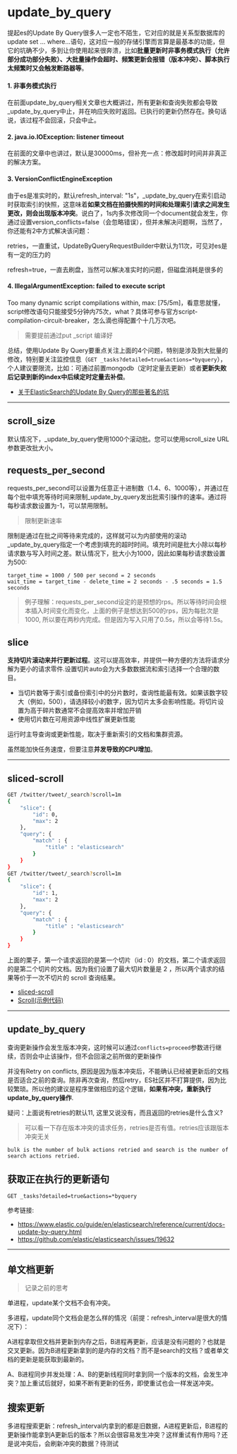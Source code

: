 
# update_by_query

提起es的Update By Query很多人一定也不陌生，它对应的就是关系型数据库的update set ... where...语句，这对应一般的存储引擎而言算是最基本的功能，但它的坑确不少，多到让你使用起来很奔溃，比如**批量更新时非事务模式执行（允许部分成功部分失败）、大批量操作会超时、频繁更新会报错（版本冲突）、脚本执行太频繁时又会触发断路器等**。


#### 1. 非事务模式执行

在前面update_by_query相关文章也大概讲过，所有更新和查询失败都会导致_update_by_query中止，并在响应失败时返回。已执行的更新仍然存在。换句话说，该过程不会回滚，只会中止。

#### 2. java.io.IOException: listener timeout

在前面的文章中也讲过，默认是30000ms，但补充一点：修改超时时间并非真正的解决方案。

#### 3. VersionConflictEngineException

由于es是准实时的，默认refresh_interval: "1s"，_update_by_query在索引启动时获取索引的快照，这意味着**如果文档在拍摄快照的时间和处理索引请求之间发生更改，则会出现版本冲突**。说白了，1s内多次修改同一个document就会发生，你通过设置version_conflicts=false（会忽略错误），但并未解决问题啊，当然了，你还能有2中方式解决该问题：

retries，一直重试，UpdateByQueryRequestBuilder中默认为11次，可见对es是有一定的压力的

refresh=true，一直去刷盘，当然可以解决准实时的问题，但磁盘消耗是很多的
#### 4. IllegalArgumentException: failed to execute script

Too many dynamic script compilations within, max: [75/5m]，看意思就懂，script修改语句只能接受5分钟内75次，what？具体可参与官方script-compilation-circuit-breaker，怎么滴也得配置个十几万次吧。
> 需要提前通过put _script 编译好

总结，使用Update By Query要重点关注上面的4个问题，特别是涉及到大批量的修改，特别要关注监控信息（`GET _tasks?detailed=true&actions=*byquery`），个人建议要限流，比如：可通过前置mongodb（定时定量去更新）或者**更新失败后记录到新的index中后续定时定量去补偿**。

- [关于ElasticSearch的Update By Query的那些著名的坑](https://blog.csdn.net/alex_xfboy/article/details/99715217)


---
## scroll_size

默认情况下，_update_by_query使用1000个滚动批。您可以使用scroll_size URL参数更改批大小。

## requests_per_second
requests_per_second可以设置为任意正十进制数（1.4、6、1000等），并通过在每个批中填充等待时间来限制_update_by_query发出批索引操作的速率。通过将每秒请求数设置为-1，可以禁用限制。
> 限制更新速率

限制是通过在批之间等待来完成的，这样就可以为内部使用的滚动_update_by_query指定一个考虑到填充的超时时间。填充时间是批大小除以每秒请求数与写入时间之差。默认情况下，批大小为1000，因此如果每秒请求数设置为500:

```
target_time = 1000 / 500 per second = 2 seconds
wait_time = target_time - delete_time = 2 seconds - .5 seconds = 1.5 seconds
```
> 例子理解：requests_per_second设定的是预想的rps。所以等待时间会根本插入时间变化而变化，上面的例子是想达到500的rps，因为每批次是1000, 所以要在两秒内完成。但是因为写入只用了0.5s，所以会等待1.5s。

## slice
**支持切片滚动来并行更新过程**。这可以提高效率，并提供一种方便的方法将请求分解为更小的请求零件.设置切片auto会为大多数数据流和索引选择一个合理的数目。

- 当切片数等于索引或备份索引中的分片数时，查询性能最有效。如果该数字较大（例如，500），请选择较小的数字，因为切片太多会影响性能。将切片设置为高于碎片数通常不会提高效率并增加开销
- 使用切片数在可用资源中线性扩展更新性能

运行时主导查询或更新性能，取决于重新索引的文档和集群资源。

虽然能加快任务速度，但要注意**并发导致的CPU增加**。

---
## sliced-scroll

```bash
GET /twitter/tweet/_search?scroll=1m
{
    "slice": {
        "id": 0,
        "max": 2
    },
    "query": {
        "match" : {
            "title" : "elasticsearch"
        }
    }
}
GET /twitter/tweet/_search?scroll=1m
{
    "slice": {
        "id": 1,
        "max": 2
    },
    "query": {
        "match" : {
            "title" : "elasticsearch"
        }
    }
}
```

上面的栗子，第一个请求返回的是第一个切片（id : 0）的文档，第二个请求返回的是第二个切片的文档。因为我们设置了最大切片数量是 2 ，所以两个请求的结果等价于一次不切片的 scroll 查询结果。


- [sliced-scroll](https://www.elastic.co/guide/en/elasticsearch/reference/5.4/search-request-scroll.html#sliced-scroll)
- [Scroll(示例代码)](https://www.136.la/tech/show-804943.html)

---
## update_by_query
查询更新操作会发生版本冲突，这时候可以通过`conflicts=proceed`参数进行继续，否则会中止该操作，但不会回滚之前所做的更新操作

并没有Retry on conflicts, 原因是因为版本冲突后，不能确认已经被更新后的文档是否适合之前的查询。除非再次查询，然后retry，ES社区并不打算提供，因为比较繁琐。所以他的建议是程序里做相应的这个逻辑，**如果有冲突，重新执行update_by_query操作**.

疑问：上面说有retries的默认11, 这里又说没有，而且返回的retries是什么含义?
> 可以看一下存在版本冲突的请求任务，retries是否有值。retries应该跟版本冲突无关

`bulk is the number of bulk actions retried and search is the number of search actions retried.`

## 获取正在执行的更新语句

```
GET _tasks?detailed=true&actions=*byquery
```


参考链接:
* <https://www.elastic.co/guide/en/elasticsearch/reference/current/docs-update-by-query.html>
* <https://github.com/elastic/elasticsearch/issues/19632>


---

## 单文档更新
> 记录之前的思考

单进程，update某个文档不会有冲突。

多进程，update同个文档会是怎么样的情况（前提：refresh_interval是很大的情况下）：

A进程拿取但文档并更新到内存之后，B进程再更新，应该是没有问题的？也就是交叉更新。因为B进程更新拿到的是内存的文档？而不是search的文档？或者单文档的更新是能获取到最新的。

A、B进程同步并发处理：A、B的更新线程同时拿到同一个版本的文档，会发生冲突？加上重试后就好，如果不断有更新的任务，即使重试也会一样发送冲突。

## 搜索更新

多进程搜索更新：refresh_interval内拿到的都是旧数据，A进程更新后，B进程的更新操作能拿到A更新后的版本？所以会很容易发生冲突？这样重试有作用吗？还是说冲突后，会刷新冲突的数据？待测试
